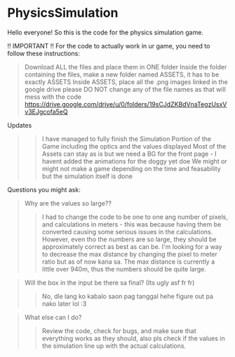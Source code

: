 # PhysicsSimulation

Hello everyone! So this is the code for the physics simulation game.

!! IMPORTANT !!
For the code to actually work in ur game, you need to follow these instructions:
> Download ALL the files and place them in ONE folder
> Inside the folder containing the files, make a new folder named ASSETS, it has to be exactly ASSETS
> Inside ASSETS, place all the .png images linked in the google drive
> please DO NOT change any of the file names as that will mess with the code
> https://drive.google.com/drive/u/0/folders/19sCJdZKBdVnaTegzUsxVv3EJgcofa5eQ

Updates
>> I have managed to fully finish the Simulation Portion of the Game including the optics and the values displayed
>> Most of the Assets can stay as is but we need a BG for the front page - I havent added the animations for the doggy yet doe 
>> We might or might not make a game depending on the time and feasability but the simulation itself is done

Questions you might ask:
> Why are the values so large??
>> I had to change the code to be one to one ang number of pixels, and calculations in meters - this was because having them
>> be converted causing some serious issues in the calculations. However, even tho the numbers are so large, they should be
>> approximately correct as best as can be. I'm looking for a way to decrease the max distance by changing the pixel to meter
>> ratio but as of now kana sa. The max distance is currently a little over 940m, thus the numbers should be quite large.

> Will the box in the input be there sa final? (Its ugly asf fr fr)
>> No, dle lang ko kabalo saon pag tanggal hehe figure out pa nako later lol :3

> What else can I do?
>> Review the code, check for bugs, and make sure that everything works as they should, also pls check if the values
>> in the simulation line up with the actual calculations.
